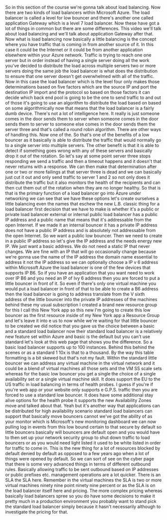 So in this section of the course we're gonna talk about load balancing.
Now there are two kinds of load balancers within Microsoft Azure.
The load balancer is called a level for low bouncer and there's another one called application Gateway
which is a level 7 load balancer.
Now these have got a lot of things in common but there are some differences.
This video we'll talk about load balancing and we'll talk about application Gateway after that.
Now what is load balancing now basically a little balancing is the concept where you have traffic that
is coming in from another source of it.
In this case it could be the Internet or it could be from another application elsewhere within your
Azure network.
Traffic is trying to reach one one server but in order instead of having a single server doing all the
work you've decided to distribute the load across multiple servers two or more servers doing the same
job the load balancer is what does the distribution to ensure that one server doesn't get overwhelmed
with all of the traffic.
Now in this case the load balancer which is the level four only makes those determinations based on
five factors which are the source IP and port the destination IP import and the protocol so based on
those factors it can decide which back end pool is going to be the one to send traffic to and out of
those it's going to use an algorithm to distribute the load based on based on some algorithmically now
that means that the load balancer is a fairly dumb device.
There's not a lot of intelligence here.
It really is just someone comes in the door sends them to server when someone comes in the door sends
them to server to someone else comes in the door sends them the server three and that's called a round
robin algorithm.
There are other ways of handling this.
Now one of the.
So that's one of the benefits of a low bouncer as it basically is able to distribute the traffic that
would normally go to a single server into multiple servers.
The other benefit is that it is able to detect if something goes wrong with any of these servers and
basically drop it out of the rotation.
So let's say at some point server three stops responding we send a traffic and then a timeout happens
and it doesn't that never returns with a response.
We can then make that determination after one or two or more failings at that server three is dead and
we can basically just cut it out and only send traffic to server 1 and 2 so not only does it distribute
the traffic but it also monitors the health of the recipients and can then cut them out of the rotation
when they are no longer healthy.
So that is that is the primary function of a load balancer go into Azure under networking we can see
that we have these options let's create ourselves a little balancing even the names that eschew the
new L.B. classic thing for a load balancer first decision that we have to make is whether it's a public
or private load balancer external or internal public load balancer has a public IP address and a public
name that means that it's addressable from the open Internet.
If we made it an internal bouncer it has a private IP address does not have a public IP address and
is absolutely not addressable from the open Internet.
So we want a public low bouncer.
Then we need to create in a public IP address so let's give the IP address and the needs energy new
IP.
We just want a basic address.
We do not need a static IP that never changes.
We are fine with an IP that will go occasionally change because we're gonna use the name of the IP address
the domain name essential to address it not the IP address so we can optionally choose a IP v 6 address
within Microsoft Azure the load balancer is one of the few devices that supports IP B6.
So if you have an application that you want need to work over IP B6 and you need an IP of Ivy 6 address
then you are forced to put a little bouncer in front of it.
So even if there's only one virtual machine you would put a load balancer in front of that to be able
to create a B6 address then the load balancer is going to address translate from the V sixth address
of the little bouncer into the private IP addresses of the machines behind these my usual subscription
I created a brand new resource group for this I call this New York app so this new I'm going to create
this low bouncer as the first resource inside of my New York app a Resource Group and let's leave it
into e us to
now while we're waiting for that little bouncer to be created we did notice that you gave us the choice
between a basic and a standard load balancer now their standard load balancer is a relatively new feature
set within Azure and basic is the default but you can't use standard let's look at this web page that
shows you the difference.
So a basic load balancer supports up to 100 instances.
Behind this behind the scenes or as a standard 1 10x is that to a thousand.
By the way this table formatting is a bit skewed but that's not my fault.
Within the standard little bouncer we can address any virtual machine in the virtual network and it
could be a blend of virtual machines all those sets and the VM SS scale sets whereas for the basic low
bouncer you get a single the choice of a single availability set or a single virtual machine skill.
It does support the EU to the US traffic in load balancing in terms of health probes.
I guess if you're if you're web app or your website only supports e G.P.S. traffic then you are forced
to use a standard low bouncer.
It does have some additional stay alive options for the health probe it supports the new Availability
Zones move and talked about that.
Yeah but it's another way that applications can be distributed for high availability scenario standard
load balancers can support that basically move bouncers cannot we've got the ability of as your monitor
which is Microsoft's new monitoring dashboard we can now pulling log in events from this low bound certain
to that
secure by default so little bouncers basically will bouncers are default open and you would have to
then set up your network security group to shut down traffic to load bouncers or as you would need light
listed it used to be white listed in order for traffic to come in.
This is the new thing for a lot of resources blocked by default denied by default as opposed to a few
years ago when a lot of things were opened by default.
So we can sort of see on the cyber page that there is some very advanced things in terms of different
outbound rules.
Basically allowing traffic to be sent outbound based on IP addresses or public prefixes etc.
management operations are a lot quicker.
There is an SLA the SLA here.
Remember in the virtual machines the SLA is two or more virtual machines ninety nine point ninety nine
percent or as the SLA is on the load balancer itself here and pricing.
The more complex pricing whereas basically load balancers spree so you do have some decisions to make
it pretty much in a production environment you probably want to stand pick the standard load balancer
simply because it hasn't necessarily although to investigate the pricing for that.
